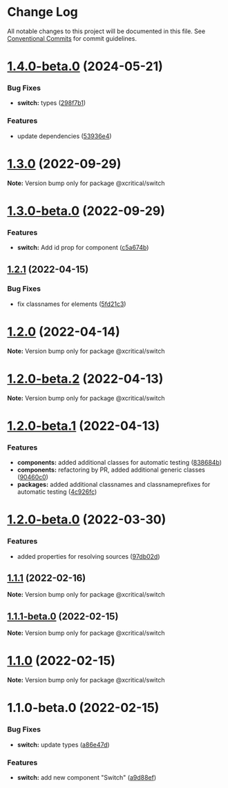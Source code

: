 # Change Log

All notable changes to this project will be documented in this file.
See [Conventional Commits](https://conventionalcommits.org) for commit guidelines.

# [1.4.0-beta.0](https://github.com/xcritical-software/xc-front-kit/compare/@xcritical/switch@1.3.0...@xcritical/switch@1.4.0-beta.0) (2024-05-21)

### Bug Fixes

- **switch:** types ([298f7b1](https://github.com/xcritical-software/xc-front-kit/commit/298f7b1d672d4a740e2a3c8935ffe7130b69885c))

### Features

- update dependencies ([53936e4](https://github.com/xcritical-software/xc-front-kit/commit/53936e4a6e0d31fd977829525117525cb977a970))

# [1.3.0](https://github.com/xcritical-software/xc-front-kit/compare/@xcritical/switch@1.3.0-beta.0...@xcritical/switch@1.3.0) (2022-09-29)

**Note:** Version bump only for package @xcritical/switch

# [1.3.0-beta.0](https://github.com/xcritical-software/xc-front-kit/compare/@xcritical/switch@1.2.1...@xcritical/switch@1.3.0-beta.0) (2022-09-29)

### Features

- **switch:** Add id prop for component ([c5a674b](https://github.com/xcritical-software/xc-front-kit/commit/c5a674bbdd0019794c22b0f7e90227fe035dada1))

## [1.2.1](https://github.com/xcritical-software/xc-front-kit/compare/@xcritical/switch@1.2.0...@xcritical/switch@1.2.1) (2022-04-15)

### Bug Fixes

- fix classnames for elements ([5fd21c3](https://github.com/xcritical-software/xc-front-kit/commit/5fd21c30523ba96ebddbe040285e8842d68595fc))

# [1.2.0](https://github.com/xcritical-software/xc-front-kit/compare/@xcritical/switch@1.2.0-beta.2...@xcritical/switch@1.2.0) (2022-04-14)

**Note:** Version bump only for package @xcritical/switch

# [1.2.0-beta.2](https://github.com/xcritical-software/xc-front-kit/compare/@xcritical/switch@1.2.0-beta.1...@xcritical/switch@1.2.0-beta.2) (2022-04-13)

**Note:** Version bump only for package @xcritical/switch

# [1.2.0-beta.1](https://github.com/xcritical-software/xc-front-kit/compare/@xcritical/switch@1.2.0-beta.0...@xcritical/switch@1.2.0-beta.1) (2022-04-13)

### Features

- **components:** added additional classes for automatic testing ([838684b](https://github.com/xcritical-software/xc-front-kit/commit/838684b1e96cd2a9a40620e7a67cb49b78c594b1))
- **components:** refactoring by PR, added additional generic classes ([90460c0](https://github.com/xcritical-software/xc-front-kit/commit/90460c0a573d606cd0956e526c81b068842c0685))
- **packages:** added additional classnames and classnameprefixes for automatic testing ([4c926fc](https://github.com/xcritical-software/xc-front-kit/commit/4c926fc7439650c7f0a71bcda6c06a4810e41276))

# [1.2.0-beta.0](https://github.com/xcritical-software/xc-front-kit/compare/@xcritical/switch@1.1.1...@xcritical/switch@1.2.0-beta.0) (2022-03-30)

### Features

- added properties for resolving sources ([97db02d](https://github.com/xcritical-software/xc-front-kit/commit/97db02d3db87f45c151befbdb3d6e43f44d66997))

## [1.1.1](https://github.com/xcritical-software/xc-front-kit/compare/@xcritical/switch@1.1.1-beta.0...@xcritical/switch@1.1.1) (2022-02-16)

**Note:** Version bump only for package @xcritical/switch

## [1.1.1-beta.0](https://github.com/xcritical-software/xc-front-kit/compare/@xcritical/switch@1.1.0...@xcritical/switch@1.1.1-beta.0) (2022-02-15)

**Note:** Version bump only for package @xcritical/switch

# [1.1.0](https://github.com/xcritical-software/xc-front-kit/compare/@xcritical/switch@1.1.0-beta.0...@xcritical/switch@1.1.0) (2022-02-15)

**Note:** Version bump only for package @xcritical/switch

# 1.1.0-beta.0 (2022-02-15)

### Bug Fixes

- **switch:** update types ([a86e47d](https://github.com/xcritical-software/xc-front-kit/commit/a86e47d8b4ed23fcf62c850791a5221733a82bda))

### Features

- **switch:** add new component "Switch" ([a9d88ef](https://github.com/xcritical-software/xc-front-kit/commit/a9d88efc3851011b055299b959b850fe5592e904))
